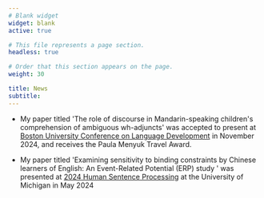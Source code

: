 ```yaml
---
# Blank widget
widget: blank
active: true

# This file represents a page section.
headless: true

# Order that this section appears on the page.
weight: 30

title: News
subtitle:
---
```


- My paper titled 'The role of discourse in Mandarin-speaking children's comprehension of ambiguous wh-adjuncts' was accepted to present at [Boston University Conference on Language Development](https://www.bu.edu/bucld/) in November 2024, and receives the Paula Menyuk Travel Award.


- My paper titled 'Examining sensitivity to binding constraints by Chinese learners of English: An Event-Related Potential (ERP) study ' was presented at [2024 Human Sentence Processing](https://hsp2024.github.io) at the University of Michigan in May 2024


